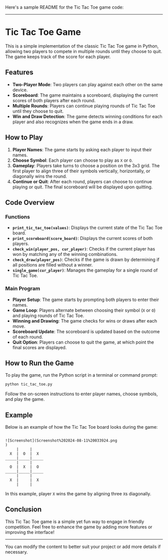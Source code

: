 Here's a sample README for the Tic Tac Toe game code:

---

# Tic Tac Toe Game

This is a simple implementation of the classic Tic Tac Toe game in Python, allowing two players to compete in multiple rounds until they choose to quit. The game keeps track of the score for each player.

## Features

- **Two-Player Mode**: Two players can play against each other on the same device.
- **Scoreboard**: The game maintains a scoreboard, displaying the current scores of both players after each round.
- **Multiple Rounds**: Players can continue playing rounds of Tic Tac Toe until they choose to quit.
- **Win and Draw Detection**: The game detects winning conditions for each player and also recognizes when the game ends in a draw.

## How to Play

1. **Player Names**: The game starts by asking each player to input their names.
2. **Choose Symbol**: Each player can choose to play as `X` or `O`.
3. **Gameplay**: Players take turns to choose a position on the 3x3 grid. The first player to align three of their symbols vertically, horizontally, or diagonally wins the round.
4. **Continue or Quit**: After each round, players can choose to continue playing or quit. The final scoreboard will be displayed upon quitting.

## Code Overview

### Functions

- **`print_tic_tac_toe(values)`**: Displays the current state of the Tic Tac Toe board.
- **`print_scoreboard(score_board)`**: Displays the current scores of both players.
- **`check_win(player_pos, cur_player)`**: Checks if the current player has won by matching any of the winning combinations.
- **`check_draw(player_pos)`**: Checks if the game is drawn by determining if all positions are filled without a winner.
- **`single_game(cur_player)`**: Manages the gameplay for a single round of Tic Tac Toe.

### Main Program

- **Player Setup**: The game starts by prompting both players to enter their names.
- **Game Loop**: Players alternate between choosing their symbol (`X` or `O`) and playing rounds of Tic Tac Toe.
- **Winning and Drawing**: The game checks for wins or draws after each move.
- **Scoreboard Update**: The scoreboard is updated based on the outcome of each round.
- **Quit Option**: Players can choose to quit the game, at which point the final scores are displayed.

## How to Run the Game

To play the game, run the Python script in a terminal or command prompt:

```sh
python tic_tac_toe.py
```

Follow the on-screen instructions to enter player names, choose symbols, and play the game.

## Example

Below is an example of how the Tic Tac Toe board looks during the game:


```

![Screenshot](Screenshot%202024-08-11%20033924.png
)
     |     |     
  X  |  O  |  X  
_____|_____|_____
     |     |     
  O  |  X  |  O  
_____|_____|_____
     |     |     
  X  |     |  X  
     |     |
```

In this example, player `X` wins the game by aligning three `X`s diagonally.

## Conclusion

This Tic Tac Toe game is a simple yet fun way to engage in friendly competition. Feel free to enhance the game by adding more features or improving the interface!

---

You can modify the content to better suit your project or add more details if necessary.
